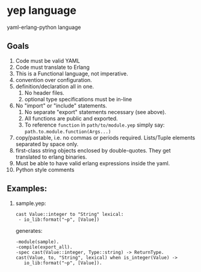yep language
===

yaml-erlang-python language

## Goals
1. Code must be valid YAML
1. Code must translate to Erlang
1. This is a Functional language, not imperative.
1. convention over configuration.
1. definition/declaration all in one.
   1. No header files.  
   1. optional type specifications must be in-line
1. No "import" or "include" statements.  
   1. No separate "export" statements necessary (see above).  
   2. All functions are public and exported.  
   3. To reference `function` in `path/to/module.yep` simply say: `path.to.module.function(Args...)`
1. copy/pastable, i.e. no commas or periods required.  Lists/Tuple elements separated by space only.
1. first-class string objects enclosed by double-quotes.  They get translated to erlang binaries.
1. Must be able to have valid erlang expressions inside the yaml.
1. Python style comments

## Examples:
1. sample.yep:
   ```
   cast Value::integer to "String" lexical:
    - io_lib:format("~p", [Value])
   ```
   generates:
   ```
   -module(sample).
   -compile(export_all).
   -spec cast(Value::integer, Type::string) -> ReturnType.
   cast(Value, to, "String", lexical) when is_integer(Value) ->
      io_lib:format("~p", [Value]).
   ```
